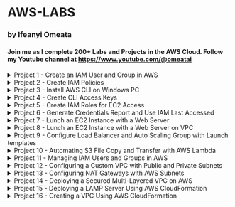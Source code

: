 # AWS-LABS
### by Ifeanyi Omeata

#### Join me as I complete 200+ Labs and Projects in the AWS Cloud. Follow my Youtube channel at https://www.youtube.com/@omeatai

<details>
  <summary>Project 1 - Create an IAM User and Group in AWS</summary>

  ###

  <a href="https://youtu.be/svUj_aHjNVk" target="_blank"><img src="https://github.com/user-attachments/assets/d0953b7c-1ff4-4445-bc63-f7f014832cf7" width="720" height="400" /></a>

  ### 1. Open IAM Console
  - [ ] **Go to the AWS Management Console.**
  - [ ] **Enter "IAM" in the search bar and go to the IAM console.**
  - [ ] **Notice the IAM service is global and doesn't require region selection.**

  ### 2. Viewing Current Users
  - [ ] **On the left-hand side, click on "Users" to view the current user list.**

  ### 3. Create a New IAM User and Set Password
  - [ ] **Click on "Create user."**
  - [ ] **Enter a username (e.g., admin).**
  - [ ] **Select "Provide user access to the AWS Management Console."**
  - [ ] **Choose "I want to Create an IAM user" option.**
  - [ ] **Choose "Custom password" and enter your password.**
  - [ ] **Uncheck "Users must create a new password at next sign-in.”**
  - [ ] **Click "Next".**

  ### 4. Create a User Group and Assign Permissions
  - [ ] **Choose "Add user to group."**
  - [ ] **Click "Create group."**
  - [ ] **Name the group (e.g., administration).**
  - [ ] **Attach "AdministratorAccess" policy to the group.**
  - [ ] **Click "Create user group".**
  - [ ] **Add the user to the newly created admin group by selecting the group.**
  - [ ] **Click "Next".**

  ### 5. Review and Create User
  - [ ] **Review the settings: username, permissions, groups, etc.**
  - [ ] **Optionally, add tags (e.g., department: engineering).**
  - [ ] **Click "Create user."**

  ### 6. Verify User and Group Setup
  - [ ] **Optionally, download the CSV file for sign-in credentials.**
  - [ ] **View the user list to ensure the user is created.**
  - [ ] **Verify the user belongs to the "administration" group.**
  - [ ] **Check the "administration" group to confirm "AdministratorAccess" policy is attached.**

  ### 7. Create an Account Alias (Optional)
  - [ ] **Go to your AWS IAM Dashboard.**
  - [ ] **Create an account alias (e.g., aws-adminaccess-v2).**

  ### 8. Sign in with IAM User
  - [ ] **Open a new private browser window.**
  - [ ] **Use the IAM sign-in URL.**
  - [ ] **Enter account alias or account ID, and IAM username (e.g., admin).**
  - [ ] **Enter the IAM user password to log in.**
  - [ ] **Check the top right to ensure you're signed in as the IAM user.**

</details>

<details>
  <summary>Project 2 - Create IAM Policies</summary>

  ###

  <a href="https://youtu.be/SJsFRshZMo0" target="_blank"><img src="https://github.com/user-attachments/assets/1d9813f0-3779-4fb3-bde0-5d769a454c5b" width="720" height="400" /></a>
 
  ### 1. Inspect IAM Policies and Explore Read-Only Policy
  - [ ] **On the left-hand side, click "Policies."**
  - [ ] **Look at the "AdministratorAccess" policy details.**
  - [ ] **Review the summary and JSON format of the policy.**
  - [ ] **Look at the "IAMReadOnlyAccess" policy details.**
  - [ ] **Inspect the API calls allowed and view the JSON representation.**

  ### 2. Create a Custom Policy
  - [ ] **Click "Create policy."**
  - [ ] **Use the "Visual editor" or “JSON” to select actions like "ListUsers" and "GetUser."**
  - [ ] **Authorize on "All resources."**
  - [ ] **Name the policy (e.g., MyNewIAMPermissions) and create it.**
  - [ ] **Inspect the JSON document of the newly created policy.**

</details>

<details>
  <summary>Project 3 - Install AWS CLI on Windows PC</summary>

  ###

  <a href="https://youtu.be/h5HW1z7BS9M" target="_blank"><img src="https://github.com/user-attachments/assets/e89b6c6f-a2c1-4988-b50b-7e0e5eba1883" width="720" height="400" /></a>

  ### 1. Search for AWS CLI Installation
  - [ ] **Open a web browser.**
  - [ ] **Search for "aws CLI install windows" using a search engine like Google.**

  ### 2. Download and Run AWS CLI Version 2 Installer
  - [ ] **Find the official AWS CLI Version 2 download link for Windows.**
  - [ ] **Scroll to the "AWS CLI install and update instructions" section.**
  - [ ] **Select the drop-down for Windows option.**
  - [ ] **Click the link to download the MSI installer for AWS CLI Version 2.**
  - [ ] **Locate the downloaded MSI installer file.**
  - [ ] **Double-click the file to run the installer.**
  - [ ] **Click "Next" to proceed with the installation.**
  - [ ] **Accept the license agreement terms.**
  - [ ] **Click "Next" and then click "Install."**
  - [ ] **Allow any necessary permissions for the installer to proceed.**
  - [ ] **Wait for the installation to finish.**
  - [ ] **Click "Finish" to complete the setup.**

  ### 3. Verify AWS CLI Installation
  - [ ] **Open "Command Prompt" on Windows.**
  - [ ] **Type `aws --version` and press Enter.**
  - [ ] **Check for output that starts with "aws-cli/2" followed by the Python version and Windows details.**
  - [ ] **Confirm that AWS CLI version 2 is installed and working correctly.**

</details>

<details>
  <summary>Project 4 - Create CLI Access Keys</summary>

  ###

  <a href="https://youtu.be/YFVP_o9Z_1k" target="_blank"><img src="https://github.com/user-attachments/assets/a3a7667a-22db-4c9a-b64e-9f5f850e24e5" width="720" height="400" /></a>

  ### 1. Navigate to Security Credentials
  - [ ] **Open the IAM Console.**
  - [ ] **Click on your username (e.g., admin).**
  - [ ] **Go to the "Security credentials" section.**
  - [ ] **Scroll down to the "Access keys" section.**
  - [ ] **Click "Create access key."**

  ### 2. Create an Access Key
  - [ ] **Choose the purpose for the access key, such as CLI.**
  - [ ] **Acknowledge AWS's recommendations regarding alternative methods.**
  - [ ] **Check "I understand the above recommendation" to proceed.**
  - [ ] **Generate the access key and secret access key.**
  - [ ] **Save the access key and secret access key immediately as this is the only time they will be visible.**

  ### 3. Configure AWS CLI
  - [ ] **Open Command Prompt on Windows.**
  - [ ] **Run the command `aws configure`.**
  - [ ] **Enter the access key ID when prompted.**
  - [ ] **Enter the secret access key when prompted.**
  - [ ] **Set the default region (e.g., us-east-2).**
  - [ ] **Set the default output format (press Enter to skip or choose format).**

  ### 4. Verify AWS CLI Configuration
  - [ ] **Execute a test command like `aws iam list-users`.**
  - [ ] **Confirm the output matches your IAM console, showing user details.**

  ### 5. Modify User Permissions
  - [ ] **Use your root account to remove the user (e.g., admin) from the "administration" group.**
  - [ ] **Verify the user now has no permissions.**

  ### 6. Test Permissions with CLI
  - [ ] **Run `aws iam list-users` in CLI.**
  - [ ] **Confirm that no response is returned due to lack of permissions.**

  ### 7. Re-add User to Administration Group
  - [ ] **Go back to "User groups."**
  - [ ] **Add the user (e.g., admin) back into the "admin" group to restore permissions.**
  - [ ] **Verify that the user permissions have been successfully restored.**

</details>

<details>
  <summary>Project 5 - Create IAM Roles for EC2 Access</summary>

  ###

  <a href="https://youtu.be/Ek2348dchLI" target="_blank"><img src="https://github.com/user-attachments/assets/5ccf2c8a-ccb7-4013-8852-bf981045da49" width="720" height="400" /></a>
 
  ### 1. Open the Roles Section
  - [ ] Navigate to the IAM Console.
  - [ ] On the left-hand side, click on "Roles."
  - [ ] Observe any pre-existing roles in your account.

  ### 2. Create and Choose a New Role
  - [ ] Click on "Create role."
  - [ ] Select "AWS service" as the trust entity type.
  - [ ] Choose the service for this role, such as EC2.
  - [ ] Identify the use case for the selected service, e.g., "EC2."

  ### 3. Attach Permissions Policy and Role Name
  - [ ] Attach a permissions policy to the role.
  - [ ] Select "IAMReadOnlyAccess" to allow EC2 instances to read from IAM.
  - [ ] Review the selected permissions for the role.
  - [ ] Enter a role name, e.g., "DemoRoleForEC2."
  - [ ] Confirm the trusted entity is EC2, indicating that EC2 instances can assume this role.

  ### 4. Create the Role
  - [ ] Verify all settings and click "Create role."
  - [ ] Ensure the newly created role appears in the role list.
  - [ ] Check role details to confirm correct permissions are attached.

</details>

<details>
  <summary>Project 6 - Generate Credentials Report and Use IAM Last Accessed</summary>

  ###

  <a href="https://youtu.be/T0fCqBq8QOI" target="_blank"><img src="https://github.com/user-attachments/assets/b6007b82-fcd1-49f0-ac0e-7a7c27af9025" width="720" height="400" /></a>

  ### 1. Generate a Credentials Report
  - [ ] Navigate to the **IAM Console**.
  - [ ] On the left-hand menu, click on **"Credential report"**.
  - [ ] Click **"Download credential report"** to generate a CSV file.
  - [ ] Open the downloaded CSV file.

  ### 2. Open and Review CSV file  
  - [ ] Review the following details for user accounts:
    - User creation date.
    - Password status (enabled or not).
    - Last password usage and change dates.
    - MFA (Multi-Factor Authentication) status.
    - Access keys status (created, rotated, last used).
    - Password rotation policy (if enabled).
  - [ ] Use the report to identify security concerns, such as:
    - Users who haven’t changed their passwords recently.
    - Accounts without MFA enabled.
    - Unused or outdated access keys.
  - [ ] Use the **Credentials Report** for periodic security audits.

  ### 3. Access IAM Last Accessed
  - [ ] Go back to the **IAM Console** and select a specific user (e.g., "ifeanyi").
  - [ ] On the user’s detail page, click on **"Last Accessed"** on the right-hand side.
  - [ ] Check the list of AWS services accessed by the user, including:
    - Services that were accessed and the last access date.
    - Services not accessed by the user.
  - [ ] Identify which permissions granted access to specific services (e.g., Amazon EC2 via AdministratorAccess policy).
  - [ ] Use the data from Access Advisor to determine if the user requires access to all granted services.
  - [ ] Consider removing unnecessary permissions for enhanced security.
  - [ ] Use **Access Advisor** to perform a granular review of user permissions and optimize access policies.

</details>

<details>

<summary>Project 7 - Lunch an EC2 Instance with a Web Server </summary>

 ###

<a href="https://youtu.be/GyQrcAfVxBE" target="_blank"><img src="https://github.com/user-attachments/assets/43b8e9a0-3034-4412-91ae-cfaa486ec932" width="720" height="400" /></a>

### 1. Launch an Instance
- [ ] Go to **EC2 Console** → Click **Instances** → Select **Launch Instances**.
- [ ] Add Name: Enter **"My First VM Instance"**.
- [ ] Select **Amazon Linux (free tier eligible)**.
- [ ] Use **t2.micro instance type** (free tier eligible for 750 hours/month).

### 2. Set Up a Key Pair
- [ ] Create a new key pair (e.g., **EC2 key**).
- [ ] Download the **.pem file** (essential for SSH access).

### 3. Configure Network Security and Storage Configuration
- [ ] Automatically assign a **Public IP Address**.
- [ ] Set up Security Groups:
  - [ ] Allow **SSH (port 22)**.
  - [ ] Allow **HTTP (port 80)**.
- [ ] Use the default **8 GB gp2 root volume** (free tier allows up to 30 GB).

### 4. Add User Data and Launch the Instance
- [ ] Include a script to:
  - [ ] Update system packages.
  - [ ] Install the **HTTPD web server**.
  - [ ] Deploy a **"Hello World"** HTML page.
  ```bash
    #!/bin/bash
    # Executed when instance is first launched, to automate the setup and configuration of instance.
    # Update all the packages on the system to their latest versions
    yum update -y
    # install Apache HTTP server (httpd - Linux 2 version)
    yum install -y httpd
    # starts the Apache HTTP server
    systemctl start httpd
    # Enable auto server boot
    systemctl enable httpd
    # Hello World HTTP Page
    echo "<h1>Hello World from Private Host $(hostname -f)</h1>" > /var/www/html/index.html
    echo "<br/><br/><p>Created by Ifeanyi Omeata</p>" >> /var/www/html/index.html
  ```
- [ ] Review all settings.
- [ ] Click **Launch Instance**.

### 5. Testing and Managing the Instance
- [ ] Check the **Instance Name, ID, and State**.
- [ ] Copy the **Public IPv4 Address**.
- [ ] Open it in a browser using **http://<Public_IP>**.
  - [ ] Ensure the URL uses **HTTP**, not HTTPS.
- [ ] Stop Instance: Pause the instance to save costs.
- [ ] Review attached **Storage Volumes** and **Security Groups**.

</details>

<details> 
  <summary>Project 8 - Lunch an EC2 Instance with a Web Server on VPC </summary>

 ###
 
<a href="https://youtu.be/TmDIpZ9ynuk" target="_blank"><img src="https://github.com/user-attachments/assets/192d830e-5143-4083-ae73-706cb4dfb789" width="720" height="400" /></a>

### Task 1: Provision Default VPC
- [ ] Ensure the default AWS Region is set to **US East (N. Virginia) us-east-1**.
- [ ] Navigate to **VPC** either through:
  - [ ] Clicking on the **Services** menu → VPC.
  - [ ] Or directly via [Amazon VPC console](https://console.aws.amazon.com/vpc/).
- [ ] Delete the default VPC:
  - [ ] Select **Your VPCs** from the navigation pane.
  - [ ] Choose the **VPC** with "yes" in the default VPC column.
  - [ ] Click on the **Actions** button → **Delete VPC**.
  - [ ] Check **I acknowledge that I want to delete my default VPC**.
  - [ ] Confirm by typing "delete default VPC" and click on **Delete**.
- [ ] Create a new Default VPC:
  - [ ] Refresh console, go to **Actions** → **Create default VPC**.
  - [ ] Click **Create default VPC** button.

### Task 2: Launch an EC2 Instance
- [ ] Ensure you are in the **US East (N. Virginia) us-east-1** Region.
- [ ] Navigate to **EC2**:
  - [ ] Click on the **Services** menu → EC2 in the Compute section.
- [ ] Launch a new instance:
  - [ ] Click **Instances** → **Launch Instances**.
  - [ ] Name: Enter **"MyEC2Server"**.
  - [ ] Search and select **Amazon Linux 2 AMI**.
  - [ ] For Instance Type: Select **t2.micro**.
- [ ] Configure the Key Pair:
  - [ ] Click **Create a new key pair**.
  - [ ] Name: **SecKey** with type **RSA** and format **.pem**.
- [ ] Modify Network Settings:
  - [ ] Enable **Auto-assign public IP**.
  - [ ] Create a security group: **MyEC2Server_SG**.
    - [ ] Description: **Security Group to allow traffic to EC2**.
    - [ ] Add **Security Group Rules**:
      - [ ] SSH (already present).
      - [ ] HTTP: **Type: HTTP**, **Source: Anywhere**.
- [ ] Proceed to launch the instance with default settings.
  - [ ] Click **Launch Instance**.
- [ ] View Instance:
  - [ ] Choose **View all Instances**.
  - [ ] Wait for instance state to become **Running** and health check status to pass 2/2.

### Task 3: SSH into EC2 Instance
- [ ] Select the **MyEC2Server** instance and click **Connect**.
- [ ] Use **EC2 Instance Connect** and click **Connect**.
- [ ] A new tab opens where you can execute Linux commands.

### Task 4: Install an Apache Server
  ```bash
  # Switch to root user
  sudo su

  # Update system packages
  yum -y update

  # Install Apache Web Server
  yum install httpd -y

  # Start and Enable the Web Server
  systemctl start httpd
  systemctl enable httpd

  # Verify Web Server Status
  systemctl status httpd
  ```

- [ ] Test Web Server:
  - [ ] Enter the **Public IPv4 address** of your instance in a web browser.

### Task 6: Create a Web Page
- [ ] Add content to the web page:
  ```bash
  echo "<html>Hi Ifeanyi, I am a public page</html>" > /var/www/html/index.html
  ```
- [ ] Restart the Web Server:
  ```bash
  systemctl restart httpd
  ```
- [ ] Access your content in a web browser with:
  - [ ] **http://<Your_Public_IPv4_Address>/index.html**

</details>

<details> 
  <summary>Project 9 - Configure Load Balancer and Auto Scaling Group with Launch templates</summary>
  
  ###
     
  <a href="https://youtu.be/hiFPfd2WG8A" target="_blank"><img src="https://github.com/user-attachments/assets/055f47bd-07b2-4129-b479-fbd5f7a64eeb" width="720" height="400" /></a>
  
  ###
  
  <img src="https://github.com/user-attachments/assets/59e9595b-b4e8-45e8-a8d3-d0e4b3d36adc" width="720" height="520" />

## ✅ Task 1: Create a Security Group for Load Balancer
- [ ] Set **default AWS Region** to **US East (N. Virginia) us-east-1**.
- [ ] Navigate to **EC2** > **Security Groups**.
- [ ] Click **Create security group**.
- [ ] **Security group name:** `Load-balancer-SG`
- [ ] **Description:** `Security group for Load balancer`
- [ ] **VPC:** Select **Default VPC**
- [ ] **Add Inbound Rule:**
  - Type: `HTTP`
  - Source: `Custom`
  - Value: `0.0.0.0/0`
- [ ] Click **Create security group**.

## ✅ Task 2: Create a Security Group for Launch Template
- [ ] Click **Create security group**.
- [ ] **Security group name:** `Launch-template-SG`
- [ ] **Description:** `Security group for Launch template`
- [ ] **VPC:** Select **Default VPC**
- [ ] **Add Inbound Rules:**
  - Type: `SSH`
  - Source: `Custom`
  - Value: `0.0.0.0/0`
  - Type: `HTTP`
  - Source: `Custom`
  - Value: `Load-balancer-SG`
- [ ] Click **Create security group**.

## ✅ Task 3: Create a Key Pair for Launch Template
- [ ] Navigate to **EC2** > **Key Pairs**.
- [ ] Click **Create key pair**.
- [ ] **Name:** `MyKeyPair`
- [ ] **File format:** `pem` (Linux & Mac) or `ppk` (Windows)
- [ ] Click **Create key pair**.

## ✅ Task 4: Create a Launch Template
- [ ] Navigate to **EC2** > **Launch Templates**.
- [ ] Click **Create launch template**.
- [ ] **Launch template name:** `MylabsLC`
- [ ] **Template version description:** `Launch template for Mydemo`
- [ ] Select **Amazon Linux 2 AMI (HVM), SSD Volume Type**
- [ ] **Instance type:** `t2.micro`
- [ ] **Key pair:** `MyKeyPair`
- [ ] **Subnet:** Choose any subnet
- [ ] **Security groups:** `Launch-template-SG`
- [ ] Expand **Advanced details** > **User data:**
  ```bash
  #!/bin/bash
  sudo su
  yum update -y
  yum install -y httpd
  systemctl start httpd
  systemctl enable httpd
  echo "Hello World from $(hostname -f)" > /var/www/html/index.html
  echo "Healthy" > /var/www/html/health.html
  ```
- [ ] Click **Create launch template**.

## ✅ Task 5: Create Target Group
- [ ] Navigate to **EC2** > **Target Groups**.
- [ ] Click **Create Target Group**.
- [ ] **Target Type:** `Instances`
- [ ] **Name:** `web-server-TG`
- [ ] **Protocol:** `HTTP`
- [ ] **Port:** `80`
- [ ] **Health check protocol:** `HTTP`
- [ ] **Path:** `/health.html`
- [ ] Click **Next** > **Create target group**.

## ✅ Task 6: Create Load Balancer
- [ ] Navigate to **EC2** > **Load Balancers**.
- [ ] Click **Create load balancer**.
- [ ] Choose **Application Load Balancer**.
- [ ] **Name:** `Web-server-LB`
- [ ] **Scheme:** `Internet-facing`
- [ ] **IP address type:** `IPv4`
- [ ] **VPC:** `Default`
- [ ] **Availability Zones:** `us-east-1a` and `us-east-1b`
- [ ] **Security Group:** `Load-balancer-SG`
- [ ] **Listener:** Select **Target group** created earlier.
- [ ] Click **Create Load Balancer**.

## ✅ Task 7: Create an Auto Scaling Group
- [ ] Navigate to **EC2** > **Auto Scaling Groups**.
- [ ] Click **Create Auto Scaling group**.
- [ ] **Name:** `My-ASG`
- [ ] **Launch template:** `MylabsLC`
- [ ] **VPC:** `Default`
- [ ] **Subnets:** `us-east-1a`, `us-east-1b`
- [ ] **Attach to Load Balancer:** `web-server-TG`
- [ ] **Health Check Type:** `EC2 + ELB`
- [ ] **Health Check Grace Period:** `60 seconds`
- [ ] **Desired Capacity:** `2`
- [ ] **Minimum Capacity:** `1`
- [ ] **Maximum Capacity:** `4`
- [ ] **Scaling Policy:** `Target tracking` > `CPU Utilization` > `30%`
- [ ] Click **Create Auto Scaling Group**.

## ✅ Task 8: SSH into EC2 Instance
- [ ] Use SSH to connect to the EC2 instance.
- [ ] Syntax : ssh -i keypair_filename UserName@publicIPAddress (enter the username and public IP address)
- [ ] Example : ssh -i ec2_connect.pem ec2-user@54.172.93.175  --> Click Enter

## ✅ Task 9: Test Auto Scaling and Load Balancer
- [ ] Copy **Load Balancer DNS**.
- [ ] Paste in browser to confirm traffic routing.
- [ ] Stop one of the EC2 instance.
- [ ] Check browser for change in server.

## ✅ Task 10: Delete AWS Resources
### (I) Delete Auto Scaling Group
- [ ] Navigate to **EC2** > **Auto Scaling Groups**.
- [ ] Select `My-ASG` > **Actions** > **Delete**.
- [ ] Confirm by typing `delete`.

### (II) Delete Launch Template
- [ ] Navigate to **EC2** > **Launch Templates**.
- [ ] Select `MylabsLC` > **Actions** > **Delete template**.

### (III) Delete Load Balancer
- [ ] Navigate to **EC2** > **Load Balancers**.
- [ ] Select `Web-server-LB` > **Actions** > **Delete**.

### (IV) Delete Target Group
- [ ] Navigate to **EC2** > **Target Groups**.
- [ ] Select `web-server-TG` > **Actions** > **Delete**.
- [ ] Sign out of AWS.

---
🎉 **Congratulations! You have successfully completed the AWS Auto Scaling and Load Balancer Lab!**

</details>

<details> 
  <summary>Project 10 - Automating S3 File Copy and Transfer with AWS Lambda </summary>
  
  ###
     
  <a href="https://youtu.be/hiFPfd2WG8A" target="_blank"><img src="https://github.com/user-attachments/assets/ef94c27f-0d15-48db-b028-200eb2923e56" width="720" height="400" /></a>
  
  ###
  
  <img src="https://github.com/user-attachments/assets/93ee9208-4e31-4faf-b506-a0bb3f85c85d" width="720" height="520" />

## ✅ Task 1: Create Two Amazon S3 Buckets

### Create Source Bucket

- [ ] # Set the default **AWS Region** to **US East (N. Virginia) (us-east-1)**.
- [ ] # Navigate to **Services > S3** under the **Storage** section.
- [ ] # Click on **Create Bucket**.
- [ ] # Enter **Bucket Name**: `mysourcebucket12345` _(Choose a unique name)_.
- [ ] # Select **AWS Region**: **US East (N. Virginia) (us-east-1)**.
- [ ] # Leave other settings as **default** and click **Create bucket**.
- [ ] # Select your bucket and **copy the ARN**.
- [ ] # Save the **source bucket ARN** in a text file: arn:aws:s3:::mysourcebucket12345

### Create Destination Bucket

- [ ] # Click on **Create Bucket** again.
- [ ] # Enter **Bucket Name**: `mydestinationbucket12345` _(Choose a unique name)_.
- [ ] # Select **AWS Region**: **US East (N. Virginia) (us-east-1)**.
- [ ] # Leave other settings as **default** and click **Create bucket**.
- [ ] # Select your bucket and **copy the ARN**.
- [ ] # Save the **destination bucket ARN** in a text file: arn:aws:s3:::mydestinationbucket12345

## ✅ Task 2: Create a Lambda Function

- [ ] # Ensure you are in the **US East (N. Virginia) (us-east-1)** region.
- [ ] # Navigate to **Services > Lambda** under the **Compute** section.
- [ ] # Click on **Create Function**.
- [ ] # Select **Author from scratch**.
- [ ] # Enter **Function Name**: `mylambdafunction`.
- [ ] # Choose **Runtime**: `Python 3.13`.
- [ ] # Under **Permissions**, select **Change default execution role**.
- [ ] # Choose **Use an existing role** and select `Lambda_role`.
- [ ] # Click **Create function**.

## ✅ Task 3: Add Code to Lambda Function

- [ ] # Scroll down to the **Code source** section.
- [ ] # Remove existing code in `lambda_function.py`.
- [ ] # Copy and paste the following **Python** code into `lambda_function.py`:

```python
import boto3
import urllib.parse

def lambda_handler(event, context):
    s3 = boto3.client('s3')

    source_bucket = "mysourcebucket12345"
    destination_bucket = "mydestinationbucket12345"

    # Extract the object key from the event
    object_key = event['Records'][0]['s3']['object']['key']

    # URL encode the source object key
    copy_source = urllib.parse.quote(f"{source_bucket}/{object_key}")

    # Set up the parameters for the copy operation
    copy_params = {
        'Bucket': destination_bucket,
        'CopySource': copy_source,
        'Key': object_key
    }

    try:
        # Perform the copy operation
        result = s3.copy_object(**copy_params)
        print("S3 object copy successful.")
    except Exception as e:
        print(f"Error copying object: {str(e)}")
```

- [ ] # Replace mysourcebucket12345 and mydestinationbucket12345 with your actual bucket names.
- [ ] # Click Deploy to save the function.

## ✅ Task 4: Adding Triggers to Lambda Function

- [ ] # Scroll up to Function overview and click + Add trigger.
- [ ] # Select S3 from the trigger list.
- [ ] # Set Bucket: mysourcebucket12345.
- [ ] # Choose Event Type: All object create events.
- [ ] # Enable Recursive invocation to prevent failures when uploading multiple files.
- [ ] # Check the acknowledge option.
- [ ] # Click Add.

## ✅ Task 5: Test Lambda Function

### Upload a Test Image

- [ ] # Download a test image and save it as image.jpeg (Do not rename it to variations like image (2).jpeg).
- [ ] # Go to S3 Bucket list and open the source bucket (mysourcebucket12345).
- [ ] # Click Upload > Add files.
- [ ] # Select image.jpeg and click Upload.

### Verify the File Transfer

- [ ] # Open the destination bucket (mydestinationbucket12345).
- [ ] # Ensure that a copy of image.jpeg is present in the destination bucket.

## ✅ Task 6: (Optional) Debugging Lambda Function Using CloudWatch

- [ ] # If the file is not copied, debug the Lambda function using CloudWatch.
- [ ] # Navigate to Services > CloudWatch.
- [ ] # Select Logs > Log Groups.
- [ ] # Find the log group /aws/lambda/mylambdafunction.
- [ ] # Select the latest log stream.
- [ ] # Expand Log events to check for error messages.
- [ ] # If sourceBucket is not defined, update the Lambda function with the correct bucket names.
- [ ] # Click Deploy after making corrections.

---
🎉 **Congratulations! You have successfully automated S3 file transfers using AWS Lambda. 🚀**

</details>

<details> 
  <summary>Project 11 - Managing IAM Users and Groups in AWS </summary>
  
  ###
     
  <a href="https://youtu.be/gFaFEb3K9EI" target="_blank"><img src="https://github.com/user-attachments/assets/69448d93-e021-4c3e-97b8-97e1de828596" width="720" height="400" /></a>

  ###
  
  <img src="https://github.com/user-attachments/assets/f2b269aa-72be-4695-a678-e84cbce0bbb9" width="720" height="520" />

## ✅ Task 1: Create IAM Users

- [ ] # Set the default **AWS Region** to **US East (N. Virginia) (us-east-1)**.
- [ ] # Navigate to **Services > IAM** under **Security, Identity, & Compliance**.
- [ ] # In the IAM dashboard, select **Users** from the left panel.
- [ ] # Click **Create User**.
- [ ] # Under **User Details**, fill in the following:
  - **User name**: `John` (or any desired name).
  - **Check** the **Provide user access to the AWS Management Console - optional** checkbox.
  - **Select** `Custom password` under **Console Password**.
  - **Enter Password**: `mylabs@123` (or any desired password).
  - **Uncheck** `Users must create a new password at the next sign-in (recommended)`.
  - Click **Next**.
- [ ] # In the **Set permissions** section, keep settings as default and click **Next**.
- [ ] # Under **Tags**, click **Add new tag**:
  - **Key**: `Dev-Team`
  - **Value**: `Developers`
- [ ] # Click **Create User**.
- [ ] # If you see an error, ignore it and click **Close**.
- [ ] # Click **Return to users list** and then **Continue**.
- [ ] # Repeat the same steps to create an IAM user named **Sarah** with the same **Dev-Team** tag.
- [ ] # Repeat the steps to create IAM users named **Ted** and **Rita** with the following details:
  - **Custom password**: `mylabs@123`
  - **Key**: `HR-Team`
  - **Value**: `HR`
- [ ] # You have now created **four IAM users**: `John, Sarah, Ted, and Rita`.

## ✅ Task 2: Create IAM Groups and Add IAM Users

### Create **Dev-Team** Group and Add Users
- [ ] # Navigate to **User groups** in the left panel.
- [ ] # Click **Create group**.
- [ ] # **User group name**: `Dev-Team`
- [ ] # Scroll down and **add users**: `John` and `Sarah`.
- [ ] # Under **Attach permissions policies**, search for:
  - `AmazonEC2ReadOnlyAccess`
  - `AmazonS3ReadOnlyAccess`
- [ ] # **Select both policies** (These provide read access for EC2 and S3).
- [ ] # **Review** all details and click **Create group**.

### Create **HR-Team** Group and Add Users
- [ ] # Click **Create group**.
- [ ] # **User group name**: `HR-Team`
- [ ] # Scroll down and **add users**: `Ted` and `Rita`.
- [ ] # Under **Attach permissions policies**, search for:
  - `Billing`
- [ ] # **Select the Billing policy** (grants billing-related permissions).
- [ ] # **Review** all details and click **Create group**.

✅ # Congratulations! You have successfully created IAM users, groups, and assigned permissions in AWS. 🚀

</details> 
  
<details> 
  <summary>Project 12 - Configuring a Custom VPC with Public and Private Subnets </summary>
  
  ###
     
  <a href="https://youtu.be/9jk2d_99Axg" target="_blank"><img src="https://github.com/user-attachments/assets/a6de47ec-2c0d-467f-a0ca-178b97d215e0" width="720" height="400" /></a>

  ###
  
  <img src="https://github.com/user-attachments/assets/42f30705-4bfc-4ce2-aaf1-faf37755903a" width="920" height="520" />

# Project: Configuring a Custom VPC with Public and Private Subnets in AWS ✅

## ✅ Task 1: Create a New VPC

- [ ] # Once signed in, set the **AWS Region** to **US East (N. Virginia) (us-east-1)**.
- [ ] # Ensure you are in the **US East (N. Virginia) (us-east-1)** region.
- [ ] # Navigate to **VPC** by:
  - Clicking on **Services** (top menu).
  - Searching for **VPC** and selecting it under **Networking & Content Delivery**.
- [ ] # Click on **Your VPCs** (left menu).
- [ ] # Click on **Create VPC**.
- [ ] # In the **Create VPC** form:
  - Select **VPC Only**.
  - **Name tag**: Enter `MyVPC`.
  - **IPv4 CIDR block**: Enter `10.0.0.0/16`.
  - **IPv6 CIDR block**: Ensure **No IPv6 CIDR Block** is selected.
  - **Tenancy**: Keep as **Default**.
- [ ] # Click on **Create VPC**.
- [ ] # Confirm that the VPC appears in the list.

---

## ✅ Task 2: Create Public and Private Subnets

### **Create a Public Subnet**
- [ ] # Click on **Subnets** (left menu).
- [ ] # Click on **Create subnet**.
- [ ] # In the **Create Subnet** form:
  - **VPC ID**: Select `MyVPC`.
  - **Subnet Name**: Enter `MyPublicSubnet`.
  - **Availability Zone**: Select `us-east-1a`.
  - **IPv4 CIDR block**: Enter `10.0.1.0/24`.
- [ ] # Click **Create subnet**.

### **Create a Private Subnet**
- [ ] # Click on **Create subnet** again.
- [ ] # In the **Create Subnet** form:
  - **VPC ID**: Select `MyVPC`.
  - **Subnet Name**: Enter `MyPrivateSubnet`.
  - **Availability Zone**: Select `us-east-1b`.
  - **IPv4 CIDR block**: Enter `10.0.2.0/24`.
- [ ] # Click **Create subnet**.

---

## ✅ Task 3: Create and Attach an Internet Gateway

- [ ] # Click on **Internet Gateways** (left menu).
- [ ] # Click **Create internet gateway**.
- [ ] # **Name Tag**: Enter `MyInternetGateway`.
- [ ] # Click **Create internet gateway**.
- [ ] # Select the created Internet Gateway from the list.
- [ ] # Click on **Actions > Attach to VPC**.
- [ ] # Select **MyVPC** from the dropdown list.
- [ ] # Click **Attach internet gateway**.

---

## ✅ Task 4: Create and Configure Route Tables

### **Create a Public Route Table**
- [ ] # Click on **Route Tables** (left menu).
- [ ] # Click on **Create route table**.
- [ ] # **Name**: Enter `PublicRouteTable`.
- [ ] # **VPC**: Select `MyVPC`.
- [ ] # Click **Create route table**.

### **Create a Private Route Table**
- [ ] # Click on **Create route table** again.
- [ ] # **Name**: Enter `PrivateRouteTable`.
- [ ] # **VPC**: Select `MyVPC`.
- [ ] # Click **Create route table**.

### **Associate Public Subnet with the Public Route Table**
- [ ] # Select `PublicRouteTable` from the list.
- [ ] # Go to **Subnet Associations** tab.
- [ ] # Click **Edit subnet associations**.
- [ ] # Select **MyPublicSubnet** from the list.
- [ ] # Click **Save associations**.

### **Associate Private Subnet with the Private Route Table**
- [ ] # Select `PrivateRouteTable` from the list.
- [ ] # Go to **Subnet Associations** tab.
- [ ] # Click **Edit subnet associations**.
- [ ] # Select **MyPrivateSubnet** from the list.
- [ ] # Click **Save associations**.

### **Configure Public Route Table to Allow Internet Traffic**
- [ ] # Select `PublicRouteTable` from the list.
- [ ] # Go to **Routes** tab.
- [ ] # Click **Edit routes**.
- [ ] # Click **Add route**.
- [ ] # Set:
  - **Destination**: `0.0.0.0/0`
  - **Target**: Select **Internet Gateway** (`MyInternetGateway`).
- [ ] # Click **Save changes**.

✅ **Congratulations! You have successfully configured a custom VPC with public and private subnets in AWS. 🚀**

</details> 

<details> 
  <summary>Project 13 - Configuring NAT Gateways with AWS Subnets </summary>
  
  ###
     
  <a href="https://youtu.be/E8-pe2m5qYE" target="_blank"><img src="https://github.com/user-attachments/assets/e5e81af1-cc92-4cd9-8f33-0b30f8b88418" width="720" height="400" /></a>

  ###
  
  <img src="https://github.com/user-attachments/assets/321db31a-370c-4809-82d0-832da55e9e60" width="920" height="520" />

# Project 13: Deploying a Secure AWS NAT Network with Public and Private Subnets ✅

## **Task 1: Create a VPC**
- [ ] Ensure the default AWS Region is **US East (N. Virginia) (us-east-1)**.
- [ ] Navigate to **VPC > Your VPCs**.
- [ ] Click **Create VPC**.
- [ ] Select **VPC Only**.
- [ ] Set **Name Tag**: `MyVPC`.
- [ ] Set **IPv4 CIDR Block**: `10.0.0.0/16`.
- [ ] Ensure **No IPv6 CIDR Block** is selected.
- [ ] Ensure **Tenancy** is set to **Default**.
- [ ] Click **Create VPC**.

## **Task 2: Create Public and Private Subnets**
- [ ] Navigate to **VPC > Subnets**.
- [ ] Click **Create Subnet**.

### **Create Public Subnet**
- [ ] Select **VPC ID**: `MyVPC`.
- [ ] Set **Subnet Name**: `MyPublicSubnet`.
- [ ] Select **Availability Zone**: `No Preference`.
- [ ] Set **IPv4 CIDR Block**: `10.0.0.0/24`.
- [ ] Click **Create Subnet**.
- [ ] Select `MyPublicSubnet`, go to **Actions > Edit subnet settings**.
- [ ] Enable **Auto-assign public IPv4 address**.
- [ ] Click **Save**.

### **Create Private Subnet**
- [ ] Click **Create Subnet**.
- [ ] Select **VPC ID**: `MyVPC`.
- [ ] Set **Subnet Name**: `MyPrivateSubnet`.
- [ ] Select **Availability Zone**: `No Preference`.
- [ ] Set **IPv4 CIDR Block**: `10.0.1.0/24`.
- [ ] Click **Create Subnet**.

## **Task 3: Create and Attach an Internet Gateway**
- [ ] Navigate to **VPC > Internet Gateways**.
- [ ] Click **Create Internet Gateway**.
- [ ] Set **Name Tag**: `MyIGW`.
- [ ] Click **Create Internet Gateway**.
- [ ] Select `MyIGW`, go to **Actions > Attach to VPC**.
- [ ] Select `MyVPC`.
- [ ] Click **Attach Internet Gateway**.

## **Task 4: Create and Configure a Public Route Table**
- [ ] Navigate to **VPC > Route Tables**.
- [ ] Click **Create Route Table**.
- [ ] Set **Name Tag**: `PublicRouteTable`.
- [ ] Select **VPC**: `MyVPC`.
- [ ] Click **Create Route Table**.
- [ ] Select `PublicRouteTable`, go to **Routes tab > Edit Routes**.
- [ ] Click **Add Route**.
- [ ] Set **Destination**: `0.0.0.0/0`.
- [ ] Set **Target**: `MyIGW (Internet Gateway)`.
- [ ] Click **Save Changes**.
- [ ] Select `PublicRouteTable`, go to **Subnet Associations > Edit Subnet Associations**.
- [ ] Select **MyPublicSubnet**.
- [ ] Click **Save Associations**.

## **Task 5: Launch an EC2 Instance in Public Subnet**
- [ ] Navigate to **EC2 > Instances**.
- [ ] Click **Launch Instances**.
- [ ] Set **Name**: `MyPublicServer`.
- [ ] Select **Amazon Linux 2 AMI**.
- [ ] Choose **Instance Type**: `t2.micro`.
- [ ] Under **Key Pair**, click **Create new Key Pair**.
  - **Key Pair Name**: `MyKey`.
  - **Key Pair Type**: `RSA`.
  - **Private Key Format**: `.pem`.
- [ ] Click **Create Key Pair**.
- [ ] Under **Network Settings**, click **Edit**.
  - **VPC**: `MyVPC`.
  - **Subnet**: `MyPublicSubnet`.
  - **Auto-assign Public IP**: **Enabled**.
  - **Create new Security Group**:
    - **Name**: `MyEC2Server_SG`
    - **Description**: `Security Group to allow traffic to EC2`
    - **Inbound Rule**: **Allow SSH (Port 22) from Anywhere**.
- [ ] Click **Launch Instance**.
- [ ] Click **View all Instances** and wait for status **Running**.

## **Task 6: Launch an EC2 Instance in Private Subnet**
- [ ] Click **Launch Instances**.
- [ ] Set **Name**: `MyPrivateServer`.
- [ ] Select **Amazon Linux 2 AMI**.
- [ ] Choose **Instance Type**: `t2.micro`.
- [ ] Under **Key Pair**, select **MyKey**.
- [ ] Under **Network Settings**, click **Edit**.
  - **VPC**: `MyVPC`.
  - **Subnet**: `MyPrivateSubnet`.
  - **Auto-assign Public IP**: **Disabled**.
  - **Select Existing Security Group**: `MyEC2Server_SG`.
- [ ] Click **Launch Instance**.
- [ ] Click **View all Instances** and wait for status **Running**.
- [ ] Note the **Private IP Address** of `MyPrivateServer`.

## **Task 7: SSH into Public and Private EC2 Instances**

### **SSH into MyPublicServer**
- [ ] Select `MyPublicServer`, click **Connect**.
- [ ] Choose **EC2 Instance Connect**, click **Connect**.
- [ ] Switch to root user:  
  ```bash
  sudo su
  ```
- [ ]  Update instance:
  ```bash
  yum -y update
  ```
  
### **SSH into MyPublicServer**
- [ ] Open MyKey.pem in a text editor on your local machine and copy its contents.
- [ ] In MyPublicServer, create the key file:
  ```bash
  vi MyKey.pem
  ```
- [ ] Press i to insert, paste the key, then press Esc and type :wq to save.
- [ ] Set correct permissions:
  ```bash
  chmod 400 MyKey.pem
  ```
- [ ] SSH into MyPrivateServer:
  ```bash
  ssh ec2-user@<Private IP> -i MyKey.pem
  ```
- [ ] Switch to root user:
  ```bash
   sudo su
  ```
- [ ] Attempt update:
  ```bash
  yum -y update
  ```
- [ ] Expected result: No internet access.

## **Task 8: Create a NAT Gateway**
 - [ ] Navigate to VPC > NAT Gateways.
 - [ ] Click Create NAT Gateway.
 - [ ] Set Name Tag: MyNATGateway.
 - [ ] Select Subnet: MyPublicSubnet.
 - [ ] Click Allocate Elastic IP.
 - [ ] Click Create NAT Gateway.
 - [ ] Wait for status Available.

## **Task 9: Update Private Route Table for NAT Gateway**
 - [ ] Navigate to VPC > Route Tables.
 - [ ] Select Main Route Table.
 - [ ] Click Edit Routes.
 - [ ] Click Add Route.
 - [ ] Set Destination: 0.0.0.0/0.
 - [ ] Set Target: MyNATGateway.
 - [ ] Click Save Changes.

## **Task 10: Test Internet Connection from Private Subnet**
- [ ] SSH into MyPublicServer.
- [ ]  Switch to root:
```bash
   sudo su
```
- [ ] SSH into MyPrivateServer: 
```bash
   ssh ec2-user@<Private IP> -i MyKey.pem
```
- [ ] Switch to root:
```bash
   sudo su
```
- [ ] Run updates: 
```bash
   yum -y update
```
- [ ] Expected result: Update should complete successfully, confirming internet access via NAT Gateway.

Completion:
✅ AWS VPC with Public & Private Subnets Successfully Deployed!

</details> 

<details> 
  <summary>Project 14 - Deploying a Secured Multi-Layered VPC on AWS </summary>
  
  ###
     
  <a href="https://youtu.be/uU9PZN12oGc" target="_blank"><img src="https://github.com/user-attachments/assets/0b86b6e0-69fe-4306-973d-d63478f2eb22" width="720" height="400" /></a>

  ###
  
  <img src="https://github.com/user-attachments/assets/29fee6cf-a194-4ea3-be7e-be2071fee8f7" width="920" height="520" />

# Project 14: Deploying a Secured Multi-Layered VPC on AWS ✅

## **Task 1: Create a New VPC**
- [ ] Set AWS **Region** to **US East (N. Virginia) (us-east-1)**.
- [ ] Navigate to **VPC > Your VPCs**.
- [ ] Click **Create VPC**.
- [ ] Select **VPC Only**.
- [ ] Name: `my_VPC`.
- [ ] **IPv4 CIDR Block**: `10.0.0.0/16`.
- [ ] **IPv6 CIDR Block**: `No IPv6 CIDR Block`.
- [ ] **Tenancy**: `Default`.
- [ ] Click **Create VPC**.

## **Task 2: Create and Attach an Internet Gateway**
- [ ] Navigate to **VPC > Internet Gateways**.
- [ ] Click **Create Internet Gateway**.
- [ ] Name: `my_IGW`.
- [ ] Click **Create Internet Gateway**.
- [ ] Select `my_IGW` from the list.
- [ ] Click **Actions > Attach to VPC**.
- [ ] Select `my_VPC`.
- [ ] Click **Attach Internet Gateway**.

## **Task 3: Create Two Subnets**
- [ ] Navigate to **VPC > Subnets**.
- [ ] Click **Create Subnet**.

### **Create Public Subnet**
- [ ] **VPC ID**: `my_VPC`.
- [ ] **Name**: `public_subnet`.
- [ ] **Availability Zone**: `No Preference`.
- [ ] **IPv4 CIDR Block**: `10.0.1.0/24`.
- [ ] Click **Create Subnet**.

### **Create Private Subnet**
- [ ] Click **Create Subnet**.
- [ ] **VPC ID**: `my_VPC`.
- [ ] **Name**: `private_subnet`.
- [ ] **Availability Zone**: `No Preference`.
- [ ] **IPv4 CIDR Block**: `10.0.2.0/24`.
- [ ] Click **Create Subnet**.

## **Task 4: Create Route Tables and Configure Routes**
- [ ] Navigate to **VPC > Route Tables**.
- [ ] Click **Create Route Table**.

### **Create Public Route Table**
- [ ] Name: `public_route`.
- [ ] **VPC**: `my_VPC`.
- [ ] Click **Create Route Table**.

### **Create Private Route Table**
- [ ] Click **Create Route Table**.
- [ ] Name: `private_route`.
- [ ] **VPC**: `my_VPC`.
- [ ] Click **Create Route Table**.

### **Configure Public Route**
- [ ] Select `public_route`.
- [ ] Go to **Routes > Edit Routes**.
- [ ] Click **Add Route**.
- [ ] **Destination**: `0.0.0.0/0`.
- [ ] **Target**: `my_IGW (Internet Gateway)`.
- [ ] Click **Save Changes**.

### **Associate Public Subnet**
- [ ] Select `public_route`.
- [ ] Click **Edit Subnet Associations**.
- [ ] Select `public_subnet`.
- [ ] Click **Save Associations**.

### **Associate Private Subnet**
- [ ] Select `private_route`.
- [ ] Click **Edit Subnet Associations**.
- [ ] Select `private_subnet`.
- [ ] Click **Save Associations**.

## **Task 5: Create a Security Group**
- [ ] Navigate to **VPC > Security Groups**.
- [ ] Click **Create Security Group**.
- [ ] Name: `my_securitygroup`.
- [ ] Description: `Security group for multilayered VPC`.
- [ ] **VPC**: `my_VPC`.

### **Inbound Rules**
- [ ] **SSH**:
  - **Type**: SSH.
  - **Source**: `0.0.0.0/0`.
- [ ] **All ICMP - IPv4**:
  - **Type**: All ICMP - IPv4.
  - **Source**: Anywhere IPv4.

- [ ] Click **Create Security Group**.

## **Task 6: Create and Configure Network ACL**
- [ ] Navigate to **VPC > Network ACLs**.
- [ ] Click **Create Network ACL**.
- [ ] Name: `my_NACL`.
- [ ] **VPC**: `my_VPC`.
- [ ] Click **Create Network ACL**.

### **Inbound Rules**
- [ ] **SSH** (Rule 100):  
  - **Type**: SSH (22).  
  - **Source**: `0.0.0.0/0`.  
  - **Allow/Deny**: Allow.  
- [ ] **All ICMP - IPv4** (Rule 200):  
  - **Type**: All ICMP - IPv4.  
  - **Source**: `0.0.0.0/0`.  
  - **Allow/Deny**: Allow.

- [ ] Click **Save Changes**.

### **Outbound Rules**
- [ ] **All ICMP - IPv4** (Rule 100):  
  - **Type**: All ICMP - IPv4.  
  - **Destination**: `0.0.0.0/0`.  
  - **Allow/Deny**: Allow.
- [ ] **Custom TCP Rule** (Rule 200):  
  - **Type**: Custom TCP Rule.  
  - **Port Range**: `1024 - 65535`.  
  - **Destination**: `0.0.0.0/0`.  
  - **Allow/Deny**: Allow.

- [ ] Click **Save Changes**.

### **Associate NACL with Subnets**
- [ ] Select `my_NACL`.
- [ ] Go to **Subnet Associations**.
- [ ] Click **Edit Subnet Associations**.
- [ ] Select **public_subnet** and **private_subnet**.
- [ ] Click **Save Changes**.

## **Task 7: Launch Two EC2 Instances**
- [ ] Navigate to **EC2 > Instances**.
- [ ] Click **Launch Instances**.

### **Public Instance**
- [ ] Name: `public_instance`.
- [ ] **AMI**: `Amazon Linux 2 AMI`.
- [ ] **Instance Type**: `t2.micro`.
- [ ] **Key Pair**: Create `myKey.pem`.
- [ ] **Network Settings**:
  - **VPC**: `my_VPC`.
  - **Subnet**: `public_subnet`.
  - **Auto-assign Public IP**: Enabled.
  - **Security Group**: `my_securitygroup`.
- [ ] Click **Launch Instance**.

### **Private Instance**
- [ ] Name: `private_instance`.
- [ ] **Key Pair**: Use `myKey.pem`.
- [ ] **VPC**: `my_VPC`.
- [ ] **Subnet**: `private_subnet`.
- [ ] **Auto-assign Public IP**: Disabled.
- [ ] **Security Group**: `my_securitygroup`.
- [ ] Click **Launch Instance**.

## **Task 8: Test Connectivity**
- [ ] Copy **Public IPv4 Address** of `public_instance`.
- [ ] Select EC2 Instance Connect option and click on Connect button.
- [ ] A new tab will open in the browser where you can execute the CLI Commands.
- [ ] For MAC & Linux Users:
  - Open Terminal application in your local system.
  - Navigate to the location where .pem key is downloaded and stored in your local.
  - To update Permissions, run command
    -  Syntax : chmod 400 keypair_filename
    -  Example : chmod 400 ec2_connect.pem
  - User Name of the server:
    -  Amazon Linux AMI : ec2-user
    -  Ubuntu AMI : ubuntu
    -  OPENVPN AMI : root
  - To SSH and connect to the EC2 Instance, Enter the following command:
    -  Syntax : ssh -i keypair_filename UserName@publicIPAddress (enter the username and public IP address)
    -  Example : ssh -i ec2_connect.pem ec2-user@54.172.93.175  --> Click Enter
    -  Up next, type yes and Enter, you will be successfully logged into EC2 Instance.
- [ ] For Windows (10,11) Users in command prompt and PowerShell:
    -  Use PEM file from the EC2 Instance.
    -  Once instance is launched, click on connect button and go to SSH client section.
    -  Copy the SSH client key.
    -  Open command prompt or PowerShell in your windows.
    -  Check where the PEM file has downloaded in your local.
    -  Change your path to downloads section. Example of command <cd downloads>
    -  With the key which you have copied, we have to use now:
```bash
ssh -i "<your pem file name>" ec2-user@ec2-<your ip address>.compute-1.amazonaws.com
```   
- You have successfully connected to ec2 instance via windows PowerShell.
- [ ] For Microsoft Windows Users( Putty):
    - Download putty and puttygen from this link : https://www.chiark.greenend.org.uk/~sgtatham/putty/releases/0.74.html
    - To convert your key pair .pem to .ppk.
      - Open PuttyGen.
      - Click on Load
      - Click on All files to show your .pem file and select the .pem keypair file.
      - And Click on open, You will get uccess message if done correctly.
      - Click on the Save Private Key button.
      - Enter keypairname and Save.
      - keypairname.ppk file will be saved to your local machine.
    - Navigate to the EC2 instance page and get the public IP of the machine.
    - Open Putty
      - Host Name: Enter the public IP address.
      - Click SSH, select AUTH, and again click credentials, then Browse to select the private key (.ppk) that you converted from the .pem file.
      - Click on Open
      - Select accept to connect to the machine
      - If you are using Amazon Linux AMI  for the lab:
        - Enter user name: ec2-user and hit Enter.
      - If you are using Ubuntu AMI for the lab:
        - Enter user name: ubuntu and hit Enter.
      - If you are using OPENVPN AMI for the lab:
        - Enter user name: root and hit Enter.
      - You will see the console after a successful login.         
- [ ] Copy **Private IPv4 Address** of `private_instance`.
- [ ] SSH into `public_instance`:
  ```bash
  ssh -i myKey.pem ec2-user@<Public_IP>
  ```
- [ ] Ping private_instance from public_instance:
  ```bash
  ping <Private_IP>
  ```
- [ ] Confirm a successful response.

✅ Multi-Layered VPC Successfully Deployed!

</details> 

<details> 
  <summary>Project 15 - Deploying a LAMP Server Using AWS CloudFormation </summary>
  
  ###
     
  <a href="https://youtu.be/mmPR3ITv58k" target="_blank"><img src="https://github.com/user-attachments/assets/0d2596ce-4005-4895-8fac-a69d2ada84f8" width="720" height="400" /></a>

  ###
  
  <img src="https://github.com/user-attachments/assets/7b211ad1-0565-4e69-a0cd-16b2be952332" width="920" height="520" />

# Project 15: Deploying a LAMP Server Using AWS CloudFormation ✅

## **Task 1: Explore Templates in an S3 Bucket**
- [ ] Navigate to S3 → Storage section.
- [ ] Locate the S3 bucket (or Create one)
- [ ] Open the bucket and find LAMP_template.json (or Create one).

<details>
  <summary>VIEW LAMP_template.json CODE</summary>
  
```json
{
  "AWSTemplateFormatVersion": "2010-09-09",
  "Description": "AWS CloudFormation Sample Template LAMP_Single_Instance: Create a LAMP stack using a single EC2 instance and a local MySQL database for storage. This template demonstrates using the AWS CloudFormation bootstrap scripts to install the packages and files necessary to deploy the Apache web server, PHP and MySQL at instance launch time. **WARNING** This template creates an Amazon EC2 instance. You will be billed for the AWS resources used if you create a stack from this template.",
  "Parameters": {
    "KeyName": {
      "Description": "Name of an existing EC2 KeyPair to enable SSH access to the instance",
      "Type": "AWS::EC2::KeyPair::KeyName",
      "Default": "mylabs-key",
      "ConstraintDescription": "must be the name of an existing EC2 KeyPair."
    },
    "DBName": {
      "Default": "MyDatabase",
      "Description": "MySQL database name",
      "Type": "String",
      "MinLength": "1",
      "MaxLength": "64",
      "AllowedPattern": "[a-zA-Z][a-zA-Z0-9]*",
      "ConstraintDescription": "must begin with a letter and contain only alphanumeric characters."
    },
    "DBUser": {
      "NoEcho": "true",
      "Description": "Username for MySQL database access",
      "Type": "String",
      "MinLength": "1",
      "MaxLength": "16",
      "AllowedPattern": "[a-zA-Z][a-zA-Z0-9]*",
      "ConstraintDescription": "must begin with a letter and contain only alphanumeric characters."
    },
    "DBPassword": {
      "NoEcho": "true",
      "Description": "Password for MySQL database access",
      "Type": "String",
      "MinLength": "1",
      "MaxLength": "41",
      "AllowedPattern": "[a-zA-Z0-9]*",
      "ConstraintDescription": "must contain only alphanumeric characters."
    },
    "DBRootPassword": {
      "NoEcho": "true",
      "Description": "Root password for MySQL",
      "Type": "String",
      "MinLength": "1",
      "MaxLength": "41",
      "AllowedPattern": "[a-zA-Z0-9]*",
      "ConstraintDescription": "must contain only alphanumeric characters."
    },
    "InstanceType": {
      "Description": "WebServer EC2 instance type",
      "Type": "String",
      "Default": "t2.micro",
      "AllowedValues": [
        "t2.micro"
      ],
      "ConstraintDescription": "must be a valid EC2 instance type."
    },
    "SSHLocation": {
      "Description": " The IP address range that can be used to SSH to the EC2 instances",
      "Type": "String",
      "MinLength": "9",
      "MaxLength": "18",
      "Default": "0.0.0.0/0",
      "AllowedPattern": "(\\d{1,3})\\.(\\d{1,3})\\.(\\d{1,3})\\.(\\d{1,3})/(\\d{1,2})",
      "ConstraintDescription": "must be a valid IP CIDR range of the form x.x.x.x/x."
    }
  },
  "Mappings": {
    "AWSInstanceType2Arch": {
      "t2.micro": {
        "Arch": "HVM64"
      }
    },
    "AWSInstanceType2NATArch": {
      "t2.micro": {
        "Arch": "NATHVM64"
      }
    },
    "AWSRegionArch2AMI": {
      "us-east-1": {
        "HVM64": "ami-0080e4c5bc078760e"
      }
    }
  },
  "Resources": {
    "WebServerInstance": {
      "Type": "AWS::EC2::Instance",
      "Metadata": {
        "AWS::CloudFormation::Init": {
          "configSets": {
            "InstallAndRun": [
              "Install",
              "Configure"
            ]
          },
          "Install": {
            "packages": {
              "yum": {
                "mysql": [],
                "mysql-server": [],
                "mysql-libs": [],
                "httpd": [],
                "php": [],
                "php-mysql": []
              }
            },
            "files": {
              "/var/www/html/index.php": {
                "content": {
                  "Fn::Join": [
                    "",
                    [
                      "<html>\n",
                      "  <head>\n",
                      "    <title>AWS CloudFormation PHP Sample</title>\n",
                      "    <meta http-equiv=\"Content-Type\" content=\"text/html; charset=ISO-8859-1\">\n",
                      "  </head>\n",
                      "  <body>\n",
                      "    <h1>Welcome to the AWS CloudFormation PHP Sample</h1>\n",
                      "    <p/>\n",
                      "    <?php\n",
                      "      // Print out the current data and time\n",
                      "      print \"The Current Date and Time is: <br/>\";\n",
                      "      print date(\"g:i A l, F j Y.\");\n",
                      "    ?>\n",
                      "    <p/>\n",
                      "    <?php\n",
                      "      // Setup a handle for CURL\n",
                      "      $curl_handle=curl_init();\n",
                      "      curl_setopt($curl_handle,CURLOPT_CONNECTTIMEOUT,2);\n",
                      "      curl_setopt($curl_handle,CURLOPT_RETURNTRANSFER,1);\n",
                      "      // Get the hostname of the intance from the instance metadata\n",
                      "      curl_setopt($curl_handle,CURLOPT_URL,'http://169.254.169.254/latest/meta-data/public-hostname');\n",
                      "      $hostname = curl_exec($curl_handle);\n",
                      "      if (empty($hostname))\n",
                      "      {\n",
                      "        print \"Sorry, for some reason, we got no hostname back <br />\";\n",
                      "      }\n",
                      "      else\n",
                      "      {\n",
                      "        print \"Server = \" . $hostname . \"<br />\";\n",
                      "      }\n",
                      "      // Get the instance-id of the intance from the instance metadata\n",
                      "      curl_setopt($curl_handle,CURLOPT_URL,'http://169.254.169.254/latest/meta-data/instance-id');\n",
                      "      $instanceid = curl_exec($curl_handle);\n",
                      "      if (empty($instanceid))\n",
                      "      {\n",
                      "        print \"Sorry, for some reason, we got no instance id back <br />\";\n",
                      "      }\n",
                      "      else\n",
                      "      {\n",
                      "        print \"EC2 instance-id = \" . $instanceid . \"<br />\";\n",
                      "      }\n",
                      "      $Database   = \"localhost\";\n",
                      "      $DBUser     = \"",
                      {
                        "Ref": "DBUser"
                      },
                      "\";\n",
                      "      $DBPassword = \"",
                      {
                        "Ref": "DBPassword"
                      },
                      "\";\n",
                      "      print \"Database = \" . $Database . \"<br />\";\n",
                      "      $dbconnection = mysql_connect($Database, $DBUser, $DBPassword)\n",
                      "                      or die(\"Could not connect: \" . mysql_error());\n",
                      "      print (\"Connected to $Database successfully\");\n",
                      "      mysql_close($dbconnection);\n",
                      "    ?>\n",
                      "    <h2>PHP Information</h2>\n",
                      "    <p/>\n",
                      "    <?php\n",
                      "      phpinfo();\n",
                      "    ?>\n",
                      "  </body>\n",
                      "</html>\n"
                    ]
                  ]
                },
                "mode": "000600",
                "owner": "apache",
                "group": "apache"
              },
              "/tmp/setup.mysql": {
                "content": {
                  "Fn::Join": [
                    "",
                    [
                      "CREATE DATABASE ",
                      {
                        "Ref": "DBName"
                      },
                      ";\n",
                      "GRANT ALL ON ",
                      {
                        "Ref": "DBName"
                      },
                      ".* TO '",
                      {
                        "Ref": "DBUser"
                      },
                      "'@localhost IDENTIFIED BY '",
                      {
                        "Ref": "DBPassword"
                      },
                      "';\n"
                    ]
                  ]
                },
                "mode": "000400",
                "owner": "root",
                "group": "root"
              },
              "/etc/cfn/cfn-hup.conf": {
                "content": {
                  "Fn::Join": [
                    "",
                    [
                      "[main]\n",
                      "stack=",
                      {
                        "Ref": "AWS::StackId"
                      },
                      "\n",
                      "region=",
                      {
                        "Ref": "AWS::Region"
                      },
                      "\n"
                    ]
                  ]
                },
                "mode": "000400",
                "owner": "root",
                "group": "root"
              },
              "/etc/cfn/hooks.d/cfn-auto-reloader.conf": {
                "content": {
                  "Fn::Join": [
                    "",
                    [
                      "[cfn-auto-reloader-hook]\n",
                      "triggers=post.update\n",
                      "path=Resources.WebServerInstance.Metadata.AWS::CloudFormation::Init\n",
                      "action=/opt/aws/bin/cfn-init -v ",
                      "         --stack ",
                      {
                        "Ref": "AWS::StackName"
                      },
                      "         --resource WebServerInstance ",
                      "         --configsets InstallAndRun ",
                      "         --region ",
                      {
                        "Ref": "AWS::Region"
                      },
                      "\n",
                      "runas=root\n"
                    ]
                  ]
                },
                "mode": "000400",
                "owner": "root",
                "group": "root"
              }
            },
            "services": {
              "sysvinit": {
                "mysqld": {
                  "enabled": "true",
                  "ensureRunning": "true"
                },
                "httpd": {
                  "enabled": "true",
                  "ensureRunning": "true"
                },
                "cfn-hup": {
                  "enabled": "true",
                  "ensureRunning": "true",
                  "files": [
                    "/etc/cfn/cfn-hup.conf",
                    "/etc/cfn/hooks.d/cfn-auto-reloader.conf"
                  ]
                }
              }
            }
          },
          "Configure": {
            "commands": {
              "01_set_mysql_root_password": {
                "command": {
                  "Fn::Join": [
                    "",
                    [
                      "mysqladmin -u root password '",
                      {
                        "Ref": "DBRootPassword"
                      },
                      "'"
                    ]
                  ]
                },
                "test": {
                  "Fn::Join": [
                    "",
                    [
                      "$(mysql ",
                      {
                        "Ref": "DBName"
                      },
                      " -u root --password='",
                      {
                        "Ref": "DBRootPassword"
                      },
                      "' >/dev/null 2>&1 </dev/null); (( $? != 0 ))"
                    ]
                  ]
                }
              },
              "02_create_database": {
                "command": {
                  "Fn::Join": [
                    "",
                    [
                      "mysql -u root --password='",
                      {
                        "Ref": "DBRootPassword"
                      },
                      "' < /tmp/setup.mysql"
                    ]
                  ]
                },
                "test": {
                  "Fn::Join": [
                    "",
                    [
                      "$(mysql ",
                      {
                        "Ref": "DBName"
                      },
                      " -u root --password='",
                      {
                        "Ref": "DBRootPassword"
                      },
                      "' >/dev/null 2>&1 </dev/null); (( $? != 0 ))"
                    ]
                  ]
                }
              }
            }
          }
        }
      },
      "Properties": {
        "ImageId": {
          "Fn::FindInMap": [
            "AWSRegionArch2AMI",
            {
              "Ref": "AWS::Region"
            },
            {
              "Fn::FindInMap": [
                "AWSInstanceType2Arch",
                {
                  "Ref": "InstanceType"
                },
                "Arch"
              ]
            }
          ]
        },
        "InstanceType": {
          "Ref": "InstanceType"
        },
        "SecurityGroups": [
          {
            "Ref": "WebServerSecurityGroup"
          }
        ],
        "KeyName": {
          "Ref": "KeyName"
        },
        "UserData": {
          "Fn::Base64": {
            "Fn::Join": [
              "",
              [
                "#!/bin/bash -xe\n",
                "yum update -y aws-cfn-bootstrap\n",
                "# Install the files and packages from the metadata\n",
                "/opt/aws/bin/cfn-init -v ",
                "         --stack ",
                {
                  "Ref": "AWS::StackName"
                },
                "         --resource WebServerInstance ",
                "         --configsets InstallAndRun ",
                "         --region ",
                {
                  "Ref": "AWS::Region"
                },
                "\n",
                "# Signal the status from cfn-init\n",
                "/opt/aws/bin/cfn-signal -e $? ",
                "         --stack ",
                {
                  "Ref": "AWS::StackName"
                },
                "         --resource WebServerInstance ",
                "         --region ",
                {
                  "Ref": "AWS::Region"
                },
                "\n"
              ]
            ]
          }
        }
      },
      "CreationPolicy": {
        "ResourceSignal": {
          "Timeout": "PT10M"
        }
      }
    },
    "WebServerSecurityGroup": {
      "Type": "AWS::EC2::SecurityGroup",
      "Properties": {
        "GroupDescription": "Enable HTTP access via port 80",
        "SecurityGroupIngress": [
          {
            "IpProtocol": "tcp",
            "FromPort": "80",
            "ToPort": "80",
            "CidrIp": "0.0.0.0/0"
          },
          {
            "IpProtocol": "tcp",
            "FromPort": "22",
            "ToPort": "22",
            "CidrIp": {
              "Ref": "SSHLocation"
            }
          }
        ]
      }
    }
  },
  "Outputs": {
    "WebsiteURL": {
      "Description": "URL for newly created LAMP stack",
      "Value": {
        "Fn::Join": [
          "",
          [
            "http://",
            {
              "Fn::GetAtt": [
                "WebServerInstance",
                "PublicDnsName"
              ]
            }
          ]
        ]
      }
    }
  }
}
```
</details>

- [ ] Copy the Object URL and save it for later.

## **Task 2: Create a CloudFormation Stack**   
- [ ] Navigate to CloudFormation (Services → Management & Governance).
- [ ] Click Create Stack.
- [ ] Select Template
  - Choose Template is ready.
  - Select Amazon S3 URL as the template source.
  - Paste the copied S3 Object URL (e.g., https://mylabs90553761.s3.amazonaws.com/LAMP_template.json).
  - Click Next.
- [ ] Specify Stack Details
  - Stack Name: MyFirstCFStack.
  - DB Name: MyDatabase.
  - DB Password: mylabsdb123.
  - DB Root Password: mylabsdbroot123.
  - DB User: mylabsDBUser.
  - Instance Type: t2.micro.
  - Key Name: mylabs-key.
  - SSH Location: 0.0.0.0/0.
  - Click Next.
- [ ] Configure Stack Options
  - Add a new Tag:
  - Key: Name
  - Value: MyCF
  - Leave Permissions and other fields as default.
  - Click Next → Review & Submit.
       
## **Task 3: Monitor Stack Creation**   
- [ ] The stack will show CREATE_IN_PROGRESS.
- [ ] Wait 1-5 minutes until status changes to CREATE_COMPLETE.
- [ ] Click Refresh to check the progress.

## **Task 4: Test the LAMP Server** 
- [ ] Navigate to the Outputs tab in CloudFormation.
- [ ] Copy the generated URL (e.g., http://ec2-18-212-56-170.compute-1.amazonaws.com/).
- [ ] Open the URL in a browser.
- [ ] If PHP info and database connection are visible, the setup is successful! 🎉

✅ LAMP Server Using AWS CloudFormation Successfully Deployed!

</details> 

<details>
  <summary>Project 16 - Creating a VPC Using AWS CloudFormation</summary>

  ###

  <a href="" target="_blank"><img src="https://github.com/user-attachments/assets/sample-image-1.png" width="720" height="400" /></a>

  ###

  <img src="https://github.com/user-attachments/assets/sample-image-2.png" width="920" height="520" />

# Project 16: Creating a VPC Using AWS CloudFormation ✅

### **What is a VPC?**
A VPC (Virtual Private Cloud) is like a computer network in an on-premises data center. It allows logically isolated networking within the AWS cloud.

- **Subnet:** A subnetwork dividing the VPC for access control.  
- **CloudFormation:** AWS service for Infrastructure as Code (IaC), supporting JSON and YAML templates.  

## **Task 1: Sign in to AWS Management Console**
- [ ] Click **Open Console** to navigate to AWS Console.  
- [ ] On the AWS sign-in page:
  - **DO NOT** edit/remove the 12-digit Account ID.
  - Copy and paste the **IAM Username** and **Password** from the lab console.  
  - Click **Sign in**.  
- [ ] Set the **default AWS Region** to **US East (N. Virginia) `us-east-1`**.  

## **Task 2: Create Subnets Using the VPC_Template CloudFormation Stack**
- [ ] Navigate to **S3** (Services → Storage).  
- [ ] Locate and open the bucket (e.g., `whizlab1234564543`).  
- [ ] Click on `VPC_template.json` and copy the **Object URL**.  
- [ ] Navigate to **CloudFormation** (Services → Management & Governance).  
- [ ] Click **Create Stack** → Choose an existing template.  
- [ ] Select **Amazon S3 URL** and paste the copied **Object URL**.  
- [ ] Click **Next**.  

  **Stack Configuration:**  
  - **Stack Name:** `MyStack123`  
  - **Tags:**  
    - Key: `Name`  
    - Value: `MyCF`  
  - **Leave other options as default**  
  - Click **Next** → **Review & Submit**.  

- [ ] Wait **5-10 minutes** until the stack status changes to `CREATE_COMPLETE`.  
- [ ] Navigate to the **Resources** tab in CloudFormation to verify the created VPC resources.  

## **Task 3: Update Stack Using VPC_II_Template CloudFormation**
- [ ] Navigate to **S3** → Open the bucket (e.g., `whizlab1234564543`).  
- [ ] Click on `VPC_II_template.json` and copy the **Object URL**.  
- [ ] Navigate to **CloudFormation**.  
- [ ] Select **MyStack123** → Click **Update**.  
- [ ] Choose **Replace existing template** and paste the copied **Object URL**.  
- [ ] Click **Next** (No parameters needed) → Click **Next** again.  
- [ ] Review details and **Submit**.  
- [ ] Wait **5-10 minutes** for `UPDATE_COMPLETE` status.  

### **Verify Subnets Update**
- [ ] Navigate to **VPC** → Select `Lab VPC`.  
- [ ] Click **Subnets** in the left panel.  
- [ ] Verify the new subnets (updated from 2 to 4 subnets).  

## **Task 4: Deep Dive into VPC Templates**
### **VPC_Template.json**
- Creates a **VPC (Lab VPC)** with **CIDR block 10.0.0.0/16**.  
- Creates an **Internet Gateway** and attaches it to Lab VPC.  
- Defines **Public Subnet 1 (10.0.0.0/24) in AZ-1**.  
- Defines **Private Subnet 1 (10.0.1.0/24) in AZ-1**.  
- Creates a **Public Route Table** (associated with Public Subnet 1).  
- Creates a **Private Route Table** (associated with Private Subnet 1).  

### **VPC_II_Template.json**
- Updates the **VPC** with additional subnets:
  - **Public Subnet 1 (10.0.0.0/24) - AZ-1**
  - **Public Subnet 2 (10.0.2.0/24) - AZ-2**
  - **Private Subnet 1 (10.0.1.0/24) - AZ-1**
  - **Private Subnet 2 (10.0.3.0/24) - AZ-2**
- Associates:
  - Public Subnets → **Public Route Table**.  
  - Private Subnets → **Private Route Table**.  

✅ **VPC Successfully Created & Updated Using AWS CloudFormation!** 🎉  

</details>

